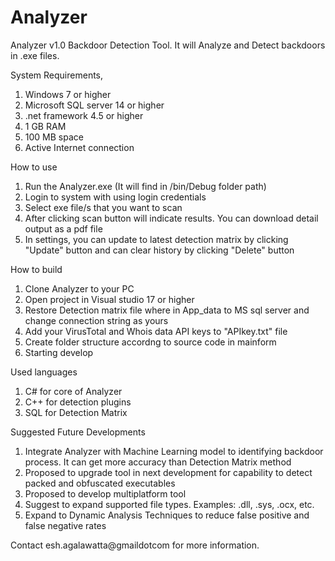 # Analyzer
Analyzer v1.0 Backdoor Detection Tool. It will Analyze and Detect backdoors in .exe files.

System Requirements,
1. Windows 7 or higher
2. Microsoft SQL server 14 or higher
3. .net framework 4.5 or higher
4. 1 GB RAM
5. 100 MB space
6. Active Internet connection

How to use

1. Run the Analyzer.exe (It will find in /bin/Debug folder path)
2. Login to system with using login credentials
3. Select exe file/s that you want to scan
4. After clicking scan button will indicate results. You can download detail output as a pdf file
5. In settings, you can update to latest detection matrix by clicking "Update" button and can clear history by clicking "Delete" button

How to build

1. Clone Analyzer to your PC
2. Open project in Visual studio 17 or higher
3. Restore Detection matrix file where in App_data to MS sql server and change connection string as yours
4. Add your VirusTotal and Whois data API keys to "APIkey.txt" file
5. Create folder structure accordng to source code in mainform
6. Starting develop

Used languages
1. C# for core of Analyzer
2. C++ for detection plugins
3. SQL for Detection Matrix

Suggested Future Developments

1. Integrate Analyzer with Machine Learning model to identifying backdoor process. It can get more accuracy than Detection Matrix method
2. Proposed to upgrade tool in next development for capability to detect packed and obfuscated executables
3. Proposed to develop multiplatform tool
4. Suggest to expand supported file types. Examples: .dll, .sys, .ocx, etc.
5. Expand to Dynamic Analysis Techniques to reduce false positive and false negative rates

Contact esh.agalawatta@gmaildotcom for more information.
